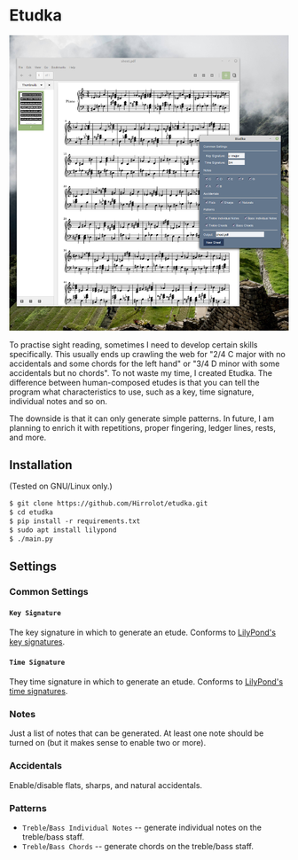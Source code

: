 # Etudka

![Demo](demo.png)

To practise sight reading, sometimes I need to develop certain skills specifically. This usually ends up crawling the web for "2/4 C major with no accidentals and some chords for the left hand" or "3/4 D minor with some accidentals but no chords". To not waste my time, I created Etudka. The difference between human-composed etudes is that you can tell the program what characteristics to use, such as a key, time signature, individual notes and so on.

The downside is that it can only generate simple patterns. In future, I am planning to enrich it with repetitions, proper fingering, ledger lines, rests, and more.

## Installation

(Tested on GNU/Linux only.)

```
$ git clone https://github.com/Hirrolot/etudka.git
$ cd etudka
$ pip install -r requirements.txt
$ sudo apt install lilypond
$ ./main.py
```

## Settings

### Common Settings

#### `Key Signature`

The key signature in which to generate an etude. Conforms to [LilyPond's key signatures].

[LilyPond's key signatures]: http://lilypond.org/doc/latest/Documentation/learning/accidentals-and-key-signatures#key-signatures

#### `Time Signature`

They time signature in which to generate an etude. Conforms to [LilyPond's time signatures].

[LilyPond's time signatures]: https://lilypond.org/doc/v2.23/Documentation/notation/displaying-rhythms#time-signature

### Notes

Just a list of notes that can be generated. At least one note should be turned on (but it makes sense to enable two or more).

### Accidentals

Enable/disable flats, sharps, and natural accidentals.

### Patterns

 - `Treble`/`Bass Individual Notes` -- generate individual notes on the treble/bass staff.
 - `Treble`/`Bass Chords` -- generate chords on the treble/bass staff.
